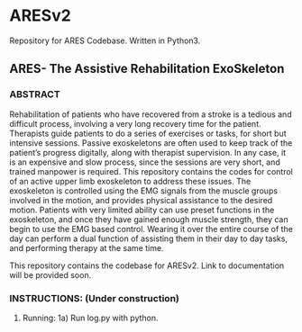 # ARESv2
Repository for ARES Codebase. Written in Python3.

## ARES- The Assistive Rehabilitation ExoSkeleton

### ABSTRACT

Rehabilitation of patients who have recovered from a stroke is a tedious and difficult process, involving a very long recovery time for the patient. Therapists guide patients to do a series of exercises or tasks, for short but intensive sessions. Passive exoskeletons are often used to keep track of the patient’s progress digitally, along with therapist supervision. In any case, it is an expensive and slow process, since the sessions are very short, and trained manpower is required. This repository contains the codes for control of an active upper limb exoskeleton to address these issues. The exoskeleton is controlled using the EMG signals from the muscle groups involved in the motion, and provides physical assistance to the desired motion. Patients with very limited ability can use preset functions in the exoskeleton, and once they have gained enough muscle strength, they can begin to use the EMG based control. Wearing it over the entire course of the day can perform a dual function of assisting them in their day to day tasks, and performing therapy at the same time.

This repository contains the codebase for ARESv2. Link to documentation will be provided soon. 

### INSTRUCTIONS: (Under construction)

1) Running:
  1a) Run log.py with python. 
